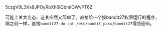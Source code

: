 5czgV9L3Xx8JPOyRbXh6lQbmIOWvPT6Z

可能上关太变态，这关突然又简单了。直接给一个按bandit27权限运行的程序，跟之前一样，直接`bandit27-do cat /etc/bandit_pass/bandit27`得到密码。
